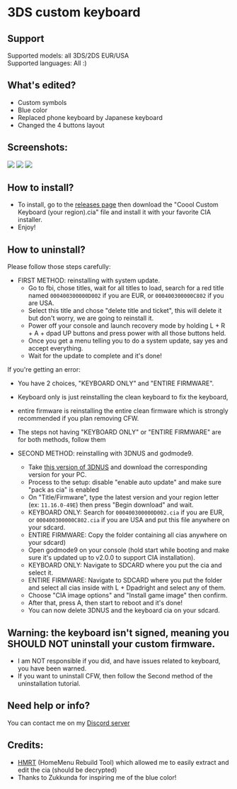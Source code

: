 # 3DS custom keyboard

## Support
Supported models: all 3DS/2DS EUR/USA   
Supported languages: All :)

## What's edited?
* Custom symbols
* Blue color
* Replaced phone keyboard by Japanese keyboard
* Changed the 4 buttons layout

## Screenshots:
![](https://github.com/cooolgamer/3DS-custom-keyboard/blob/main/screenshots/qwerty.bmp) ![](https://github.com/cooolgamer/3DS-custom-keyboard/blob/main/screenshots/symbols.bmp) ![](https://github.com/cooolgamer/3DS-custom-keyboard/blob/main/screenshots/cell.bmp)   

## How to install?
* To install, go to the [releases page](https://github.com/cooolgamer/3DS-custom-keyboard/releases) then download the "Coool Custom Keyboard (your region).cia" file and install it with your favorite CIA installer.
* Enjoy!

## How to uninstall?
Please follow those steps carefully:

- FIRST METHOD: reinstalling with system update.
   - Go to fbi, chose titles, wait for all titles to load, search for a red title named ```000400300000D002``` if you are EUR, or ```000400300000C802``` if you are USA.
   - Select this title and chose "delete title and ticket", this will delete it but don't worry, we are going to reinstall it.
   - Power off your console and launch recovery mode by holding L + R + A + dpad UP buttons and press power with all those buttons held.
   - Once you get a menu telling you to do a system update, say yes and accept everything.
   - Wait for the update to complete and it's done!

If you're getting an error:

- You have 2 choices, "KEYBOARD ONLY" and "ENTIRE FIRMWARE".
- Keyboard only is just reinstalling the clean keyboard to fix the keyboard,
- entire firmware is reinstalling the entire clean firmware  which is strongly recommended if you plan removing CFW.
- The steps not having "KEYBOARD ONLY" or "ENTIRE FIRMWARE" are for both methods, follow them

- SECOND METHOD: reinstalling with 3DNUS and godmode9.
   - Take [this version of 3DNUS](https://github.com/DrHacknik/3DNUS/releases/tag/3.3_stable) and download the corresponding version for your PC.
   - Process to the setup: disable "enable auto update" and make sure "pack as cia" is enabled
   - On "Title/Firmware", type the latest version and your region letter (ex: ```11.16.0-49E```) then press "Begin download" and wait.
   - KEYBOARD ONLY: Search for ```000400300000D002.cia``` if you are EUR, or ```000400300000C802.cia``` if you are USA and put this file anywhere on your sdcard.
   - ENTIRE FIRMWARE: Copy the folder containing all cias anywhere on your sdcard)
   - Open godmode9 on your console (hold start while booting and make sure it's updated up to v2.0.0 to support CIA installation).
   - KEYBOARD ONLY: Navigate to SDCARD where you put the cia and select it.
   - ENTIRE FIRMWARE: Navigate to SDCARD where you put the folder and select all cias inside with L + Dpadright and select any of them.
   - Choose "CIA image options" and "Install game image" then confirm.
   - After that, press A, then start to reboot and it's done!
   - You can now delete 3DNUS and the keyboard cia on your sdcard.

## Warning: the keyboard isn't signed, meaning you SHOULD NOT uninstall your custom firmware.
* I am NOT responsible if you did, and have issues related to keyboard, you have been warned.
* If you want to uninstall CFW, then follow the Second method of the uninstallation tutorial.

## Need help or info?
You can contact me on my [Discord server](https://discord.gg/g776yamU)

## Credits:
* [HMRT](https://github.com/schrmh/HMRT) (HomeMenu Rebuild Tool) which allowed me to easily extract and edit the cia (should be decrypted)
* Thanks to Zukkunda for inspiring me of the blue color!
